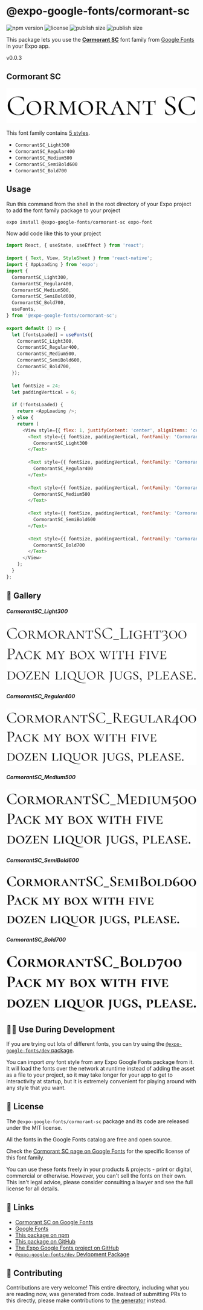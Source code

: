 # @expo-google-fonts/cormorant-sc

![npm version](https://flat.badgen.net/npm/v/@expo-google-fonts/cormorant-sc)
![license](https://flat.badgen.net/github/license/expo/google-fonts)
![publish size](https://flat.badgen.net/packagephobia/install/@expo-google-fonts/cormorant-sc)
![publish size](https://flat.badgen.net/packagephobia/publish/@expo-google-fonts/cormorant-sc)

This package lets you use the [**Cormorant SC**](https://fonts.google.com/specimen/Cormorant+SC) font family from [Google Fonts](https://fonts.google.com/) in your Expo app.

v0.0.3

## Cormorant SC

![Cormorant SC](./font-family.png)

This font family contains [5 styles](#-gallery).

- `CormorantSC_Light300`
- `CormorantSC_Regular400`
- `CormorantSC_Medium500`
- `CormorantSC_SemiBold600`
- `CormorantSC_Bold700`

## Usage

Run this command from the shell in the root directory of your Expo project to add the font family package to your project
```sh
expo install @expo-google-fonts/cormorant-sc expo-font
```

Now add code like this to your project
```js
import React, { useState, useEffect } from 'react';

import { Text, View, StyleSheet } from 'react-native';
import { AppLoading } from 'expo';
import {
  CormorantSC_Light300,
  CormorantSC_Regular400,
  CormorantSC_Medium500,
  CormorantSC_SemiBold600,
  CormorantSC_Bold700,
  useFonts,
} from '@expo-google-fonts/cormorant-sc';

export default () => {
  let [fontsLoaded] = useFonts({
    CormorantSC_Light300,
    CormorantSC_Regular400,
    CormorantSC_Medium500,
    CormorantSC_SemiBold600,
    CormorantSC_Bold700,
  });

  let fontSize = 24;
  let paddingVertical = 6;

  if (!fontsLoaded) {
    return <AppLoading />;
  } else {
    return (
      <View style={{ flex: 1, justifyContent: 'center', alignItems: 'center' }}>
        <Text style={{ fontSize, paddingVertical, fontFamily: 'CormorantSC_Light300' }}>
          CormorantSC_Light300
        </Text>

        <Text style={{ fontSize, paddingVertical, fontFamily: 'CormorantSC_Regular400' }}>
          CormorantSC_Regular400
        </Text>

        <Text style={{ fontSize, paddingVertical, fontFamily: 'CormorantSC_Medium500' }}>
          CormorantSC_Medium500
        </Text>

        <Text style={{ fontSize, paddingVertical, fontFamily: 'CormorantSC_SemiBold600' }}>
          CormorantSC_SemiBold600
        </Text>

        <Text style={{ fontSize, paddingVertical, fontFamily: 'CormorantSC_Bold700' }}>
          CormorantSC_Bold700
        </Text>
      </View>
    );
  }
};

```

## 🔡 Gallery

##### CormorantSC_Light300
![CormorantSC_Light300](./20075e607eb45ea2e8f60f9365f2bf608df1251f443ae12295d751b425dd9b62.ttf.png)

##### CormorantSC_Regular400
![CormorantSC_Regular400](./e8c091c9484c2f6ac490d1613295b59e76d359ad34e1c52fb2f853a8c2ea0aac.ttf.png)

##### CormorantSC_Medium500
![CormorantSC_Medium500](./85cf334d625e0deec8283f8aa03ec6295e20a52c371096595411dcee4bef2039.ttf.png)

##### CormorantSC_SemiBold600
![CormorantSC_SemiBold600](./2a187b0fe3cebc137da0b069c1017ad0c1cfb10ef8992089d21b8261bbc9ad0c.ttf.png)

##### CormorantSC_Bold700
![CormorantSC_Bold700](./29e53a056b50572310c96ff3a83932d488c6954871aced226c122e7f3ff8b00b.ttf.png)


## 👩‍💻 Use During Development

If you are trying out lots of different fonts, you can try using the [`@expo-google-fonts/dev` package](https://github.com/expo/google-fonts/tree/master/font-packages/dev#readme).

You can import *any* font style from any Expo Google Fonts package from it. It will load the fonts
over the network at runtime instead of adding the asset as a file to your project, so it may take longer
for your app to get to interactivity at startup, but it is extremely convenient
for playing around with any style that you want.

## 📖 License

The `@expo-google-fonts/cormorant-sc` package and its code are released under the MIT license.

All the fonts in the Google Fonts catalog are free and open source.

Check the [Cormorant SC page on Google Fonts](https://fonts.google.com/specimen/Cormorant+SC) for the specific license of this font family.

You can use these fonts freely in your products & projects - print or digital, commercial or otherwise. However, you can't sell the fonts on their own. This isn't legal advice, please consider consulting a lawyer and see the full license for all details.

## 🔗 Links

- [Cormorant SC on Google Fonts](https://fonts.google.com/specimen/Cormorant+SC)
- [Google Fonts](https://fonts.google.com/)
- [This package on npm](https://www.npmjs.com/package/@expo-google-fonts/cormorant-sc)
- [This package on GitHub](https://github.com/expo/google-fonts/tree/master/font-packages/cormorant-sc)
- [The Expo Google Fonts project on GitHub](https://github.com/expo/google-fonts)
- [`@expo-google-fonts/dev` Devlopment Package](https://github.com/expo/google-fonts/tree/master/font-packages/dev)


## 🤝 Contributing

Contributions are very welcome! This entire directory, including what you are reading now, was generated from code. Instead of submitting PRs to this directly, please make contributions to [the generator](https://github.com/expo/google-fonts/tree/master/packages/generator) instead.
